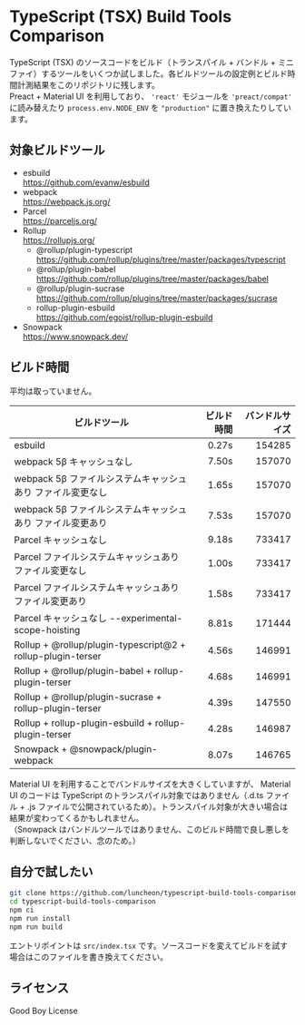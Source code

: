 # TypeScript (TSX) Build Tools Comparison

TypeScript (TSX) のソースコードをビルド（トランスパイル + バンドル + ミニファイ）するツールをいくつか試しました。各ビルドツールの設定例とビルド時間計測結果をこのリポジトリに残します。  
Preact + Material UI を利用しており、 `'react'` モジュールを `'preact/compat'` に読み替えたり `process.env.NODE_ENV` を `"production"` に置き換えたりしています。

## 対象ビルドツール

- esbuild  
  https://github.com/evanw/esbuild
- webpack  
  https://webpack.js.org/
- Parcel  
  https://parceljs.org/
- Rollup  
  https://rollupjs.org/
  - @rollup/plugin-typescript  
    https://github.com/rollup/plugins/tree/master/packages/typescript
  - @rollup/plugin-babel  
    https://github.com/rollup/plugins/tree/master/packages/babel
  - @rollup/plugin-sucrase  
    https://github.com/rollup/plugins/tree/master/packages/sucrase
  - rollup-plugin-esbuild  
    https://github.com/egoist/rollup-plugin-esbuild
- Snowpack  
  https://www.snowpack.dev/

## ビルド時間

平均は取っていません。

| ビルドツール                                                | ビルド時間 | バンドルサイズ |
| ----------------------------------------------------------- | ---------: | -------------: |
| esbuild                                                     |      0.27s |         154285 |
| webpack 5β キャッシュなし                                   |      7.50s |         157070 |
| webpack 5β ファイルシステムキャッシュあり ファイル変更なし  |      1.65s |         157070 |
| webpack 5β ファイルシステムキャッシュあり ファイル変更あり  |      7.53s |         157070 |
| Parcel キャッシュなし                                       |      9.18s |         733417 |
| Parcel ファイルシステムキャッシュあり ファイル変更なし      |      1.00s |         733417 |
| Parcel ファイルシステムキャッシュあり ファイル変更あり      |      1.58s |         733417 |
| Parcel キャッシュなし --experimental-scope-hoisting         |      8.81s |         171444 |
| Rollup + @rollup/plugin-typescript@2 + rollup-plugin-terser |      4.56s |         146991 |
| Rollup + @rollup/plugin-babel + rollup-plugin-terser        |      4.68s |         146991 |
| Rollup + @rollup/plugin-sucrase + rollup-plugin-terser      |      4.39s |         147550 |
| Rollup + rollup-plugin-esbuild + rollup-plugin-terser       |      4.28s |         146987 |
| Snowpack + @snowpack/plugin-webpack                         |      8.07s |         146765 |

Material UI を利用することでバンドルサイズを大きくしていますが、 Material UI のコードは TypeScript のトランスパイル対象ではありません（.d.ts ファイル + .js ファイルで公開されているため）。トランスパイル対象が大きい場合は結果が変わってくるかもしれません。  
（Snowpack はバンドルツールではありません、このビルド時間で良し悪しを判断しないでください、念のため。）

## 自分で試したい

```bash
git clone https://github.com/luncheon/typescript-build-tools-comparison.git
cd typescript-build-tools-comparison
npm ci
npm run install
npm run build
```

エントリポイントは `src/index.tsx` です。ソースコードを変えてビルドを試す場合はこのファイルを書き換えてください。

## ライセンス

Good Boy License
